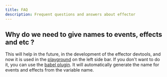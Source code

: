 ```yaml
---
title: FAQ
description: Frequent questions and answers about effector
---
```


## Why do we need to give names to events, effects and etc ?

This will help in the future, in the development of the effector devtools, and now it is used in the [playground](https://share.effector.dev) on the left side bar.
If you don't want to do it, you can use the [babel plugin](https://www.npmjs.com/package/@effector/babel-plugin). It will automatically generate the name for events and effects from the variable name.
